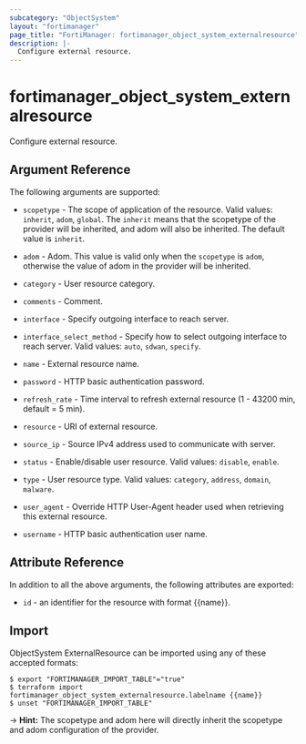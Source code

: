 ```yaml
---
subcategory: "ObjectSystem"
layout: "fortimanager"
page_title: "FortiManager: fortimanager_object_system_externalresource"
description: |-
  Configure external resource.
---
```


# fortimanager_object_system_externalresource
Configure external resource.

## Argument Reference


The following arguments are supported:

* `scopetype` - The scope of application of the resource. Valid values: `inherit`, `adom`, `global`. The `inherit` means that the scopetype of the provider will be inherited, and adom will also be inherited. The default value is `inherit`.
* `adom` - Adom. This value is valid only when the `scopetype` is `adom`, otherwise the value of adom in the provider will be inherited.

* `category` - User resource category.
* `comments` - Comment.
* `interface` - Specify outgoing interface to reach server.
* `interface_select_method` - Specify how to select outgoing interface to reach server. Valid values: `auto`, `sdwan`, `specify`.

* `name` - External resource name.
* `password` - HTTP basic authentication password.
* `refresh_rate` - Time interval to refresh external resource (1 - 43200 min, default = 5 min).
* `resource` - URI of external resource.
* `source_ip` - Source IPv4 address used to communicate with server.
* `status` - Enable/disable user resource. Valid values: `disable`, `enable`.

* `type` - User resource type. Valid values: `category`, `address`, `domain`, `malware`.

* `user_agent` - Override HTTP User-Agent header used when retrieving this external resource.
* `username` - HTTP basic authentication user name.


## Attribute Reference

In addition to all the above arguments, the following attributes are exported:
* `id` - an identifier for the resource with format {{name}}.

## Import

ObjectSystem ExternalResource can be imported using any of these accepted formats:
```
$ export "FORTIMANAGER_IMPORT_TABLE"="true"
$ terraform import fortimanager_object_system_externalresource.labelname {{name}}
$ unset "FORTIMANAGER_IMPORT_TABLE"
```
-> **Hint:** The scopetype and adom here will directly inherit the scopetype and adom configuration of the provider.
